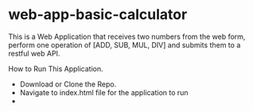 # web-app-basic-calculator
This is a Web Application that receives two numbers from the web form, perform one operation of [ADD, SUB, MUL, DIV] and submits them to a restful web API.

How to Run This Application.
- Download or Clone the Repo.
- Navigate to index.html file for the application to run
- 
